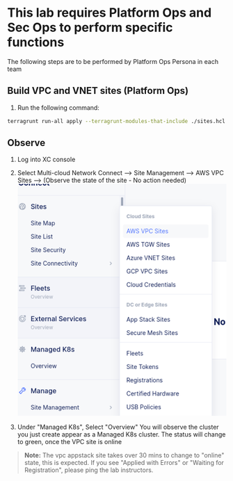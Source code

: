 # This lab requires Platform Ops and Sec Ops to perform specific functions

The following steps are to be performed by Platform Ops Persona in each team

## Build VPC and VNET sites (Platform Ops)

1. Run the following command:

  ```bash
  terragrunt run-all apply --terragrunt-modules-that-include ./sites.hcl
  ```

## Observe

1. Log into XC console

1. Select Multi-cloud Network Connect --> Site Management --> AWS VPC Sites --> (Observe the state of the site - No action needed)
![View VPC Site](./view-vpc-site.png)


2. Under "Managed K8s", Select "Overview"
    You will observe the cluster you just create appear as a Managed K8s cluster. The status will change to green, once the VPC site is online


  > **Note:** The vpc appstack site takes over 30 mins to change to "online" state, this is expected. If you see "Applied with Errors" or "Waiting for Registration", please ping the lab instructors.

